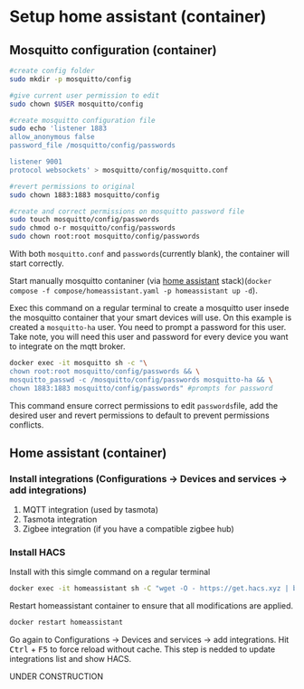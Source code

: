 # Setup home assistant (container)

## Mosquitto configuration (container)
```bash
#create config folder
sudo mkdir -p mosquitto/config

#give current user permission to edit
sudo chown $USER mosquitto/config 

#create mosquitto configuration file
sudo echo 'listener 1883
allow_anonymous false
password_file /mosquitto/config/passwords

listener 9001
protocol websockets' > mosquitto/config/mosquitto.conf

#revert permissions to original
sudo chown 1883:1883 mosquitto/config 

#create and correct permissions on mosquitto password file
sudo touch mosquitto/config/passwords
sudo chmod o-r mosquitto/config/passwords
sudo chown root:root mosquitto/config/passwords
```

With both `mosquitto.conf` and `passwords`(currently blank), the container will start correctly.

Start manually mosquitto contaniner (via [home assistant](compose/homeassistant.yaml) stack)(`docker compose -f compose/homeassistant.yaml -p homeassistant up -d`).

Exec this command on a regular terminal to create a mosquitto user insede the mosquitto container that your smart devices will use. On this example is created a `mosquitto-ha` user. You need to prompt a password for this user. Take note, you will need this user and password for every device you want to integrate on the mqtt broker.

```bash
docker exec -it mosquitto sh -c "\
chown root:root mosquitto/config/passwords && \
mosquitto_passwd -c /mosquitto/config/passwords mosquitto-ha && \
chown 1883:1883 mosquitto/config/passwords" #prompts for password
```
This command ensure correct permissions to edit `passwords`file, add the desired user and revert permissions to default to prevent permissions conflicts.


## Home assistant (container)
### Install integrations (Configurations -> Devices and services -> add integrations)
1. MQTT integration (used by tasmota)
2. Tasmota integration
3. Zigbee integration (if you have a compatible zigbee hub)


### Install HACS
Install with this simgle command on a regular terminal
```bash
docker exec -it homeassistant sh -C "wget -O - https://get.hacs.xyz | bash -"
```

Restart homeassistant container to ensure that all modifications are applied.
```bash
docker restart homeassistant
```
Go again to Configurations -> Devices and services -> add integrations. Hit <kbd>Ctrl</kbd> + <kbd>F5</kbd> to force reload without cache. This step is nedded to update integrations list and show HACS.

UNDER CONSTRUCTION